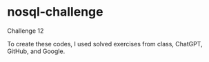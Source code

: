 # nosql-challenge
Challenge 12

To create these codes, I used solved exercises from class, ChatGPT, GitHub, and Google.